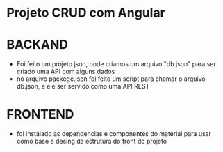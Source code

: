 # Projeto CRUD com Angular

# BACKAND 
- Foi feito um projeto json, onde criamos um arquivo "db.json" para ser criado uma API com alguns dados
- no arquivo packege.json foi feito um script para chamar o arquivo db.json, e ele ser servido como uma API REST

# FRONTEND 
- foi instalado as dependencias e componentes do material para usar como base e desing da estrutura do front do projeto 

